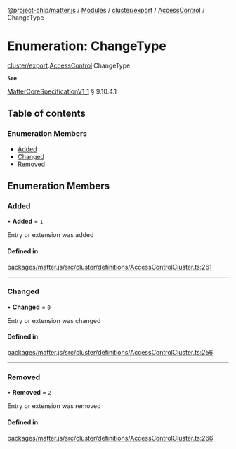 [@project-chip/matter.js](../README.md) / [Modules](../modules.md) / [cluster/export](../modules/cluster_export.md) / [AccessControl](../modules/cluster_export.AccessControl.md) / ChangeType

# Enumeration: ChangeType

[cluster/export](../modules/cluster_export.md).[AccessControl](../modules/cluster_export.AccessControl.md).ChangeType

**`See`**

[MatterCoreSpecificationV1_1](../interfaces/spec_export.MatterCoreSpecificationV1_1.md) § 9.10.4.1

## Table of contents

### Enumeration Members

- [Added](cluster_export.AccessControl.ChangeType.md#added)
- [Changed](cluster_export.AccessControl.ChangeType.md#changed)
- [Removed](cluster_export.AccessControl.ChangeType.md#removed)

## Enumeration Members

### Added

• **Added** = ``1``

Entry or extension was added

#### Defined in

[packages/matter.js/src/cluster/definitions/AccessControlCluster.ts:261](https://github.com/project-chip/matter.js/blob/3adaded6/packages/matter.js/src/cluster/definitions/AccessControlCluster.ts#L261)

___

### Changed

• **Changed** = ``0``

Entry or extension was changed

#### Defined in

[packages/matter.js/src/cluster/definitions/AccessControlCluster.ts:256](https://github.com/project-chip/matter.js/blob/3adaded6/packages/matter.js/src/cluster/definitions/AccessControlCluster.ts#L256)

___

### Removed

• **Removed** = ``2``

Entry or extension was removed

#### Defined in

[packages/matter.js/src/cluster/definitions/AccessControlCluster.ts:266](https://github.com/project-chip/matter.js/blob/3adaded6/packages/matter.js/src/cluster/definitions/AccessControlCluster.ts#L266)

